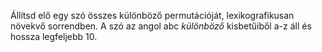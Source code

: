 Állítsd elő egy szó összes különböző permutációját,
lexikografikusan növekvő sorrendben. A szó az angol abc 
*különböző* kisbetűiből a-z áll és hossza legfeljebb 10. 
